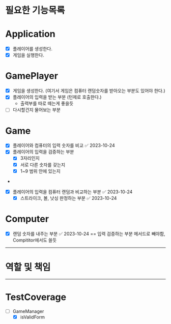 # 필요한 기능목록

# Application
- [x] 플레이어를 생성한다.
- [x] 게임을 실행한다.

# GamePlayer
- [x] 게임을 생성한다. (여기서 게임은 컴퓨터 랜덤숫자를 받아오는 부분도 있어야 한다.)
- [x] 플레이어의 입력을 받는 부분 (턴제로 호출한다.)
  - 출력부를 따로 떼는게 좋을듯
- [ ] 다시할건지 물어보는 부분

# Game
- [x] 플레이어와 컴퓨터의 입력 숫자를 비교 ✅ 2023-10-24
- [x] 플레이어의 입력을 검증하는 부분
  - [x] 3자리인지
  - [x] 서로 다른 숫자를 갖는지
  - [x] 1~9 범위 안에 있는지
- 
- [x] 플레이어의 입력을 컴퓨터 랜덤과 비교하는 부분 ✅ 2023-10-24
  - [x] 스트라이크, 볼, 낫싱 판정하는 부분 ✅ 2023-10-24

# Computer
- [x] 랜덤 숫자를 내주는 부분 ✅ 2023-10-24
== 입력 검증하는 부분 메서드로 빼야함, Compititor에서도 쓸듯
---
# 역할 및 책임

---
# TestCoverage
- [ ] GameManager
  - [x] isValidForm
